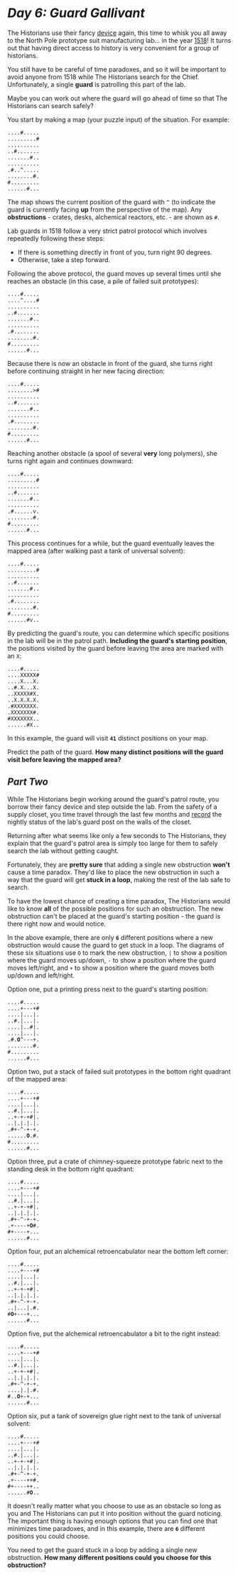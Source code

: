 # ___Day 6: Guard Gallivant___

The Historians use their fancy [device](../04/04.md#day-4-ceres-search) again, this time to whisk you all away to the North Pole prototype suit manufacturing lab... in the year [1518](../../2018/05/05.md#day-5-alchemical-reduction)! It turns out that having direct access to history is very convenient for a group of historians.

You still have to be careful of time paradoxes, and so it will be important to avoid anyone from 1518 while The Historians search for the Chief. Unfortunately, a single __guard__ is patrolling this part of the lab.

Maybe you can work out where the guard will go ahead of time so that The Historians can search safely?

You start by making a map (your puzzle input) of the situation. For example:

```
....#.....
.........#
..........
..#.......
.......#..
..........
.#..^.....
........#.
#.........
......#...
```

The map shows the current position of the guard with `^` (to indicate the guard is currently facing __up__ from the perspective of the map). Any __obstructions__ - crates, desks, alchemical reactors, etc. - are shown as `#`.

Lab guards in 1518 follow a very strict patrol protocol which involves repeatedly following these steps:

*   If there is something directly in front of you, turn right 90 degrees.
*   Otherwise, take a step forward.

Following the above protocol, the guard moves up several times until she reaches an obstacle (in this case, a pile of failed suit prototypes):

```
....#.....
....^....#
..........
..#.......
.......#..
..........
.#........
........#.
#.........
......#...
```

Because there is now an obstacle in front of the guard, she turns right before continuing straight in her new facing direction:

```
....#.....
........>#
..........
..#.......
.......#..
..........
.#........
........#.
#.........
......#...
```

Reaching another obstacle (a spool of several __very__ long polymers), she turns right again and continues downward:

```
....#.....
.........#
..........
..#.......
.......#..
..........
.#......v.
........#.
#.........
......#...
```

This process continues for a while, but the guard eventually leaves the mapped area (after walking past a tank of universal solvent):

```
....#.....
.........#
..........
..#.......
.......#..
..........
.#........
........#.
#.........
......#v..
```

By predicting the guard's route, you can determine which specific positions in the lab will be in the patrol path. __Including the guard's starting position__, the positions visited by the guard before leaving the area are marked with an `X`:

```
....#.....
....XXXXX#
....X...X.
..#.X...X.
..XXXXX#X.
..X.X.X.X.
.#XXXXXXX.
.XXXXXXX#.
#XXXXXXX..
......#X..
```

In this example, the guard will visit __`41`__ distinct positions on your map.

Predict the path of the guard. __How many distinct positions will the guard visit before leaving the mapped area?__

## ___Part Two___

While The Historians begin working around the guard's patrol route, you borrow their fancy device and step outside the lab. From the safety of a supply closet, you time travel through the last few months and [record](https://adventofcode.com/2018/day/4) the nightly status of the lab's guard post on the walls of the closet.

Returning after what seems like only a few seconds to The Historians, they explain that the guard's patrol area is simply too large for them to safely search the lab without getting caught.

Fortunately, they are __pretty sure__ that adding a single new obstruction __won't__ cause a time paradox. They'd like to place the new obstruction in such a way that the guard will get __stuck in a loop__, making the rest of the lab safe to search.

To have the lowest chance of creating a time paradox, The Historians would like to know __all__ of the possible positions for such an obstruction. The new obstruction can't be placed at the guard's starting position - the guard is there right now and would notice.

In the above example, there are only __`6`__ different positions where a new obstruction would cause the guard to get stuck in a loop. The diagrams of these six situations use `O` to mark the new obstruction, `|` to show a position where the guard moves up/down, `-` to show a position where the guard moves left/right, and `+` to show a position where the guard moves both up/down and left/right.

Option one, put a printing press next to the guard's starting position:

<pre><code>....#.....
....+---+#
....|...|.
..#.|...|.
....|..#|.
....|...|.
.#.<b>O</b>^---+.
........#.
#.........
......#...
</code></pre>

Option two, put a stack of failed suit prototypes in the bottom right quadrant of the mapped area:

<pre><code>....#.....
....+---+#
....|...|.
..#.|...|.
..+-+-+#|.
..|.|.|.|.
.#+-^-+-+.
......<b>O</b>.#.
#.........
......#...
</code></pre>

Option three, put a crate of chimney-squeeze prototype fabric next to the standing desk in the bottom right quadrant:

<pre><code>....#.....
....+---+#
....|...|.
..#.|...|.
..+-+-+#|.
..|.|.|.|.
.#+-^-+-+.
.+----+<b>O</b>#.
#+----+...
......#...
</code></pre>

Option four, put an alchemical retroencabulator near the bottom left corner:

<pre><code>....#.....
....+---+#
....|...|.
..#.|...|.
..+-+-+#|.
..|.|.|.|.
.#+-^-+-+.
..|...|.#.
#<b>O</b>+---+...
......#...
</code></pre>

Option five, put the alchemical retroencabulator a bit to the right instead:

<pre><code>....#.....
....+---+#
....|...|.
..#.|...|.
..+-+-+#|.
..|.|.|.|.
.#+-^-+-+.
....|.|.#.
#..<b>O</b>+-+...
......#...
</code></pre>

Option six, put a tank of sovereign glue right next to the tank of universal solvent:

<pre><code>....#.....
....+---+#
....|...|.
..#.|...|.
..+-+-+#|.
..|.|.|.|.
.#+-^-+-+.
.+----++#.
#+----++..
......#<b>O</b>..
</code></pre>

It doesn't really matter what you choose to use as an obstacle so long as you and The Historians can put it into position without the guard noticing. The important thing is having enough options that you can find one that minimizes time paradoxes, and in this example, there are __`6`__ different positions you could choose.

You need to get the guard stuck in a loop by adding a single new obstruction. __How many different positions could you choose for this obstruction?__